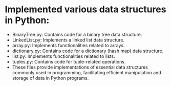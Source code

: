 # Implemented various data structures in Python:

- BinaryTree.py: Contains code for a binary tree data structure.
- LinkedList.py: Implements a linked list data structure.
- array.py: Implements functionalities related to arrays.
- dictionary.py: Contains code for a dictionary (hash map) data structure.
- list.py: Implements functionalities related to lists.
- tuples.py: Contains code for tuple-related operations.
- These files provide implementations of essential data structures commonly used in programming, facilitating efficient manipulation and storage of data in Python programs.
